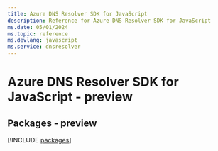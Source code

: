 ```yaml
---
title: Azure DNS Resolver SDK for JavaScript
description: Reference for Azure DNS Resolver SDK for JavaScript
ms.date: 05/01/2024
ms.topic: reference
ms.devlang: javascript
ms.service: dnsresolver
---
```

# Azure DNS Resolver SDK for JavaScript - preview
## Packages - preview
[!INCLUDE [packages](dns-resolver-index.md)]
